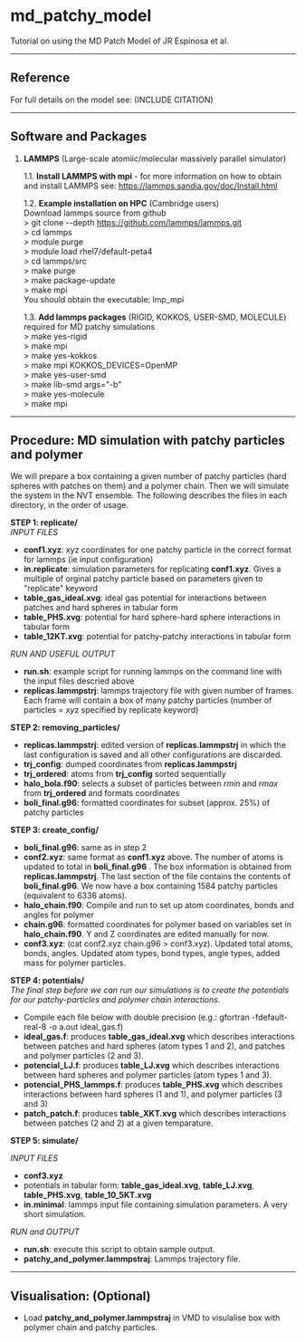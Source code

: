 # md_patchy_model

Tutorial on using the MD Patch Model of JR Espinosa et al.

--------------------------------------------
Reference
--------------------------------------------

For full details on the model see: (INCLUDE CITATION)


--------------------------------------------
Software and Packages
--------------------------------------------
1. **LAMMPS** (Large-scale atomiic/molecular massively parallel 
   simulator)
   
   1.1. **Install LAMMPS with mpi** - for more information on how to obtain and install LAMMPS 
        see: https://lammps.sandia.gov/doc/Install.html 
       
   1.2. **Example installation on HPC** (Cambridge users) \
        Download lammps source from github \
           > git clone --depth https://github.com/lammps/lammps.git \
           > cd lammps \
           > module purge \
           > module load rhel7/default-peta4 \
           > cd lammps/src \
           > make purge \
           > make package-update \
           > make mpi \
           You should obtain the executable: lmp_mpi 
           
   1.3.  **Add lammps packages** (RIGID, KOKKOS, USER-SMD, MOLECULE) required for MD patchy simulations \
          > make yes-rigid \
          > make mpi \
          > make yes-kokkos \
          > make mpi KOKKOS_DEVICES=OpenMP \
          > make yes-user-smd \
          > make lib-smd args="-b" \
          > make yes-molecule \
          > make mpi  

-----------------------------------------------------------
Procedure: MD simulation with patchy particles and polymer
-----------------------------------------------------------
We will prepare a box containing a given number of patchy particles (hard spheres with patches on them) and a polymer chain. Then we will simulate the system in the NVT ensemble. The following describes the files in each directory, in the order of usage.

**STEP 1: replicate/**\
*INPUT FILES*
  * **conf1.xyz**: xyz coordinates for one patchy particle in the correct format for lammps (ie input configuration) 
  * **in.replicate**: simulation parameters for replicating **conf1.xyz**. Gives a multiple of orginal patchy particle based on      parameters given to "replicate" keyword 
  * **table_gas_ideal.xvg**: ideal gas potential for interactions between patches and hard spheres in tabular form 
  * **table_PHS.xvg**: potential for hard sphere-hard sphere interactions in tabular form 
  * **table_12KT.xvg**: potential for patchy-patchy interactions in tabular form 

*RUN AND USEFUL OUTPUT*
 * **run.sh**: example script for running lammps on the command line with the input files descried above 
 * **replicas.lammpstrj**: lammps trajectory file with given number of frames. Each frame will contain a box of many patchy particles (number of particles = x*y*z specified by replicate keyword)

**STEP 2: removing_particles/** 
  * **replicas.lammpstrj**: edited version of **replicas.lammpstrj** in which the last configuration is saved and all other configurations are discarded.
  * **trj_config**: dumped coordinates from **replicas.lammpstrj**
  * **trj_ordered**: atoms from **trj_config** sorted sequentially
  * **halo_bola.f90**: selects a subset of particles between *rmin* and *rmax* from **trj_ordered** and formats coordinates
  * **boli_final.g96**: formatted coordinates for subset (approx. 25%) of patchy particles
  
 **STEP 3: create_config/** 
  * **boli_final.g96**: same as in step 2
  * **conf2.xyz**: same format as **conf1.xyz** above. The number of atoms is updated to total in **boli_final.g96** . The box information is obtained from **replicas.lammpstrj**. The last section of the file contains the contents of **boli_final.g96**. We now have a box containing 1584 patchy particles (equivalent to 6336 atoms).
  * **halo_chain.f90**: Compile and run to set up atom coordinates, bonds and angles for polymer
  * **chain.g96**: formatted coordinates for polymer based on variables set in **halo_chain.f90**. Y and Z coordinates are edited manually for now.
  * **conf3.xyz**: (cat conf2.xyz chain.g96 > conf3.xyz). Updated total atoms, bonds, angles. Updated atom types, bond types, angle types, added mass for polymer particles.
  
  **STEP 4: potentials/** \
  *The final step before we can run our simulations is to create the potentials for our patchy-particles and polymer chain interactions.* 
  * Compile each file below with double precision (e.g.: gfortran -fdefault-real-8 -o a.out ideal_gas.f)
  * **ideal_gas.f**: produces **table_gas_ideal.xvg** which describes interactions between patches and hard spheres (atom types 1 and 2), and patches and polymer particles (2 and 3).
  * **potencial_LJ.f**: produces **table_LJ.xvg** which describes interactions between hard spheres and polymer particles (atom types 1 and 3).
   * **potencial_PHS_lammps.f**: produces **table_PHS.xvg** which describes interactions between hard spheres (1 and 1), and polymer particles (3 and 3)
   * **patch_patch.f**: produces **table_XKT.xvg** which describes interactions between patches (2 and 2) at a given temparature. 
   
 **STEP 5: simulate/** 
 
 *INPUT FILES*
   * **conf3.xyz**
   * potentials in tabular form: **table_gas_ideal.xvg**, **table_LJ.xvg**, **table_PHS.xvg**, **table_10_5KT.xvg**
   * **in.minimal**: lammps input file containing simulation parameters. A very short simulation.
   
*RUN and OUTPUT* 
   * **run.sh**: execute this script to obtain sample output.
   * **patchy_and_polymer.lammpstraj**: Lammps trajectory file.
   
 -----------------------------------------------------------
Visualisation: (Optional)
-----------------------------------------------------------  
* Load **patchy_and_polymer.lammpstraj** in VMD to visulalise box with polymer chain and patchy particles.
  
